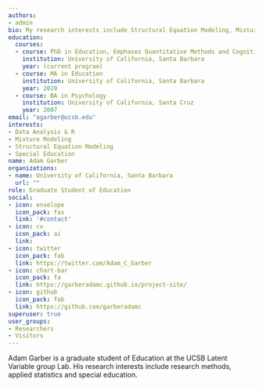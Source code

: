 ```yaml
---
authors:
- admin
bio: My research interests include Structural Equation Modeling, Mixture Modeling and Special Education
education:
  courses:
  - course: PhD in Education, Emphases Quantitative Methods and Cognitive Science
    institution: University of California, Santa Barbara
    year: (current program)
  - course: MA in Education
    institution: University of California, Santa Barbara
    year: 2019
  - course: BA in Psychology
    institution: University of California, Santa Cruz
    year: 2007
email: "agarber@ucsb.edu"
interests:
- Data Analysis & R
- Mixture Modeling
- Structural Equation Modeling
- Special Education
name: Adam Garber
organizations:
- name: University of California, Santa Barbara
  url: ""
role: Graduate Student of Education
social:
- icon: envelope
  icon_pack: fas
  link: '#contact'
- icon: cv
  icon_pack: ai
  link: 
- icon: twitter
  icon_pack: fab
  link: https://twitter.com/Adam_C_Garber
- icon: chart-bar
  icon_pack: fa
  link: https://garberadamc.github.io/project-site/
- icon: github
  icon_pack: fab
  link: https://github.com/garberadamc
superuser: true
user_groups:
- Researchers
- Visitors
---
```


Adam Garber is a graduate student of Education at the UCSB Latent Variable group Lab. His research interests include research methods, applied statistics and special education. 



